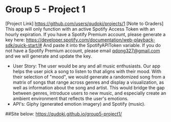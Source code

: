 # Group 5 - Project 1

[Project Link] https://github.com/users/qudoki/projects/1
[Note to Graders] This app will only function with an active Spotify Access Token with an hourly expiration. If you have a Spotify Premium account, please generate a key here: https://developer.spotify.com/documentation/web-playback-sdk/quick-start/#
And paste it into the SpotifyAPIToken variable. If you do not have a Spotify Premium account, please email qdong327@gmail.com and we will generate and update the key.

* User Story: The user would be any and all music enthusiasts. Our app helps the user pick a song to listen to that aligns with their mood. With their selection of "mood", we would generate a randomized song from a matrix of songs that range across genres and display a visualization, as well as information about the song and artist. This would bridge the gap between genres, introduce users to new music, and especially create an ambient environment that reflects the user's emotions.
* API's: Giphy (generated emotion imagery) and Spotify (music).

##Site below:
https://qudoki.github.io/group5-project1/
